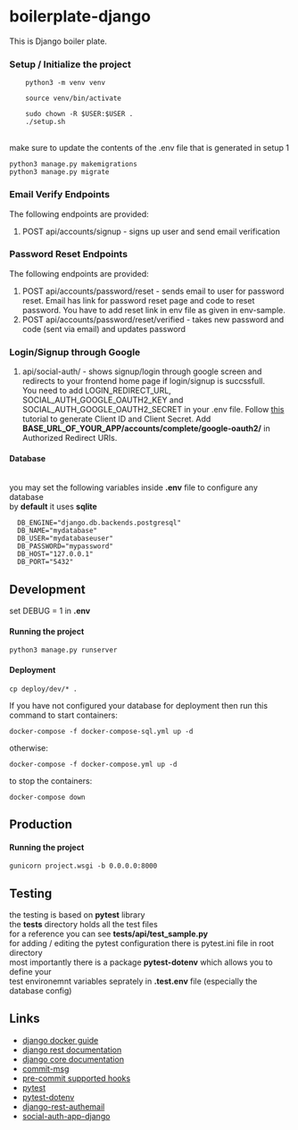 # boilerplate-django
This is Django boiler plate.


### Setup / Initialize the project
```
    python3 -m venv venv
```
```
    source venv/bin/activate
```
```
    sudo chown -R $USER:$USER .
    ./setup.sh
```
<br/> make sure to update the contents of the .env file that is generated in setup 1
<br/>
```
python3 manage.py makemigrations
python3 manage.py migrate
```


### Email Verify Endpoints
The following endpoints are provided:  
1. POST api/accounts/signup - signs up user and send email verification  


### Password Reset Endpoints
The following endpoints are provided:  
1. POST api/accounts/password/reset - sends email to user for password reset. Email has link for password reset page and code to reset password. You have to add reset link in env file as given in env-sample.
2. POST api/accounts/password/reset/verified - takes new password and code (sent via email) and updates password  


### Login/Signup through Google
1. api/social-auth/ - shows signup/login through google screen and redirects to your frontend home page if login/signup is succssfull.  
You need to add LOGIN_REDIRECT_URL, SOCIAL_AUTH_GOOGLE_OAUTH2_KEY and SOCIAL_AUTH_GOOGLE_OAUTH2_SECRET in your .env file. Follow <a href="https://theonetechnologies.com/blog/post/how-to-get-google-app-client-id-and-client-secret">this</a> tutorial to generate Client ID and Client Secret. Add **BASE_URL_OF_YOUR_APP/accounts/complete/google-oauth2/** in Authorized Redirect URIs.


#### Database
<br /> you may set the following variables inside **.env** file to configure any database
<br /> by **default** it uses **sqlite**
```
  DB_ENGINE="django.db.backends.postgresql"
  DB_NAME="mydatabase"
  DB_USER="mydatabaseuser"
  DB_PASSWORD="mypassword"
  DB_HOST="127.0.0.1"
  DB_PORT="5432"
```


## Development
set DEBUG = 1 in **.env**
#### Running the project
```
python3 manage.py runserver
```
#### Deployment
```
cp deploy/dev/* .
```
If you have not configured your database for deployment then run this command to start containers:
```
docker-compose -f docker-compose-sql.yml up -d
```
otherwise:
```
docker-compose -f docker-compose.yml up -d
```
to stop the containers:
```
docker-compose down
```


## Production
#### Running the project
```
gunicorn project.wsgi -b 0.0.0.0:8000
```


## Testing

the testing is based on **pytest** library
<br />  the **tests** directory holds all the test files
<br />  for a reference you can see **tests/api/test_sample.py**
<br />  for adding / editing the pytest configuration there is pytest.ini file in root directory
<br />  most importantly there is a package **pytest-dotenv** which allows you to define your
<br />  test environemnt variables seprately in **.test.env** file (especially the database config)


## Links
<ul>
<li><a href="https://docs.docker.com/samples/django/">django docker guide</a></li>
<li><a href="https://www.django-rest-framework.org/">django rest documentation</a></li>
<li><a href="https://www.djangoproject.com/">django core documentation</a></li>
<li><a href="https://github.com/dimaka-wix/commit-msg-hook">commit-msg</a></li>
<li><a href="https://pre-commit.com/hooks.html" >pre-commit supported hooks</a></li>
<li><a href="https://pytest-django.readthedocs.io/en/latest/database.html">pytest</a></li>
<li><a href="https://github.com/quiqua/pytest-dotenv">pytest-dotenv</a></li>
<li><a href="https://pypi.org/project/django-rest-authemail/">django-rest-authemail</a></li>
<li><a href="https://pypi.org/project/social-auth-app-django/#description">social-auth-app-django</a></li>
</ul>
